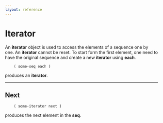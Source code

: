 ```yaml
---
layout: reference
---
```


Iterator
========

An **iterator** object is used to access the elements of a sequence one by one.
An **iterator** cannot be reset.
To start form the first element, one need to have the original sequence and create a new **iterator** using **each**.

        ( some-seq each )

produces an **iterator**.

<hr>

Next
----
        ( some-iterator next )

produces the next element in the **seq**.

